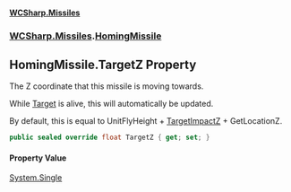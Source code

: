 #### [WCSharp.Missiles](README.md 'README')
### [WCSharp.Missiles](WCSharp.Missiles.md 'WCSharp.Missiles').[HomingMissile](WCSharp.Missiles.HomingMissile.md 'WCSharp.Missiles.HomingMissile')

## HomingMissile.TargetZ Property

The Z coordinate that this missile is moving towards.  
  
While [Target](WCSharp.Missiles.Missile.Target.md 'WCSharp.Missiles.Missile.Target') is alive, this will automatically be updated.  
  
By default, this is equal to UnitFlyHeight + [TargetImpactZ](WCSharp.Missiles.Missile.TargetImpactZ.md 'WCSharp.Missiles.Missile.TargetImpactZ') + GetLocationZ.

```csharp
public sealed override float TargetZ { get; set; }
```

#### Property Value
[System.Single](https://docs.microsoft.com/en-us/dotnet/api/System.Single 'System.Single')